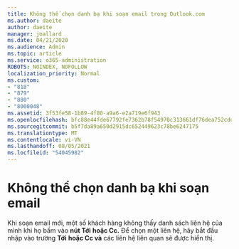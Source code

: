 ```yaml
---
title: Không thể chọn danh bạ khi soạn email trong Outlook.com
ms.author: daeite
author: daeite
manager: joallard
ms.date: 04/21/2020
ms.audience: Admin
ms.topic: article
ms.service: o365-administration
ROBOTS: NOINDEX, NOFOLLOW
localization_priority: Normal
ms.custom:
- "818"
- "879"
- "880"
- "8000048"
ms.assetid: 3f53fe58-1b89-4f80-a9a6-e2a719e6f943
ms.openlocfilehash: bfc88e44fde67792fe7362b78f54970c313661df76dea752cdd85fd03802d290
ms.sourcegitcommit: b5f7da89a650d2915dc652449623c78be6247175
ms.translationtype: MT
ms.contentlocale: vi-VN
ms.lasthandoff: 08/05/2021
ms.locfileid: "54045982"
---
```

# <a name="cant-select-contacts-when-composing-email"></a>Không thể chọn danh bạ khi soạn email

Khi soạn email mới, một số khách hàng không thấy danh sách liên hệ của mình khi họ bấm vào **nút Tới** **hoặc Cc.** Để chọn một liên hệ, hãy bắt đầu nhập vào trường **Tới** **hoặc Cc và** các liên hệ liên quan sẽ được hiển thị.
